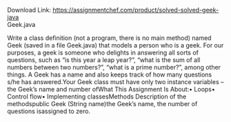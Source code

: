Download Link: https://assignmentchef.com/product/solved-solved-geek-java
<br>
Geek.java

Write a class definition (not a program, there is no main method) named Geek (saved in a file Geek.java) that models a person who is a geek. For our purposes, a geek is someone who delights in answering all sorts of questions, such as “is this year a leap year?”, “what is the sum of all numbers between two numbers?”, “what is a prime number?”, among other things. A Geek has a name and also keeps track of how many questions s/he has answered.Your Geek class must have only two instance variables – the Geek’s name and number ofWhat This Assignment Is About:• Loops• Control flow• Implementing classesMethods Description of the methodspublic Geek (String name)the Geek’s name, the number of questions isassigned to zero.